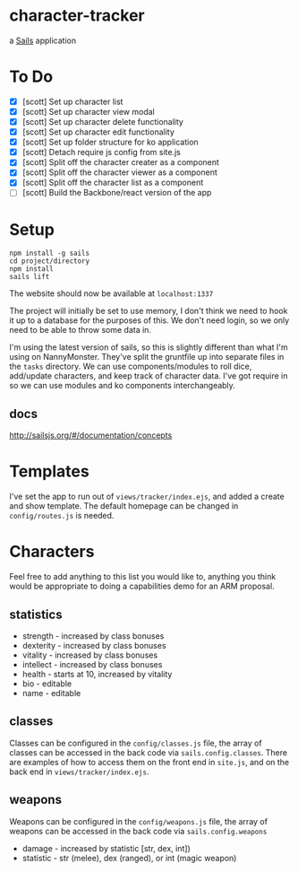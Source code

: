 # character-tracker

a [Sails](http://sailsjs.org) application

# To Do

 - [x] [scott] Set up character list
 - [x] [scott] Set up character view modal
 - [x] [scott] Set up character delete functionality
 - [x] [scott] Set up character edit functionality
 - [x] [scott] Set up folder structure for ko application
 - [x] [scott] Detach require js config from site.js
 - [x] [scott] Split off the character creater as a component
 - [x] [scott] Split off the character viewer as a component
 - [x] [scott] Split off the character list as a component
 - [ ] [scott] Build the Backbone/react version of the app

# Setup

	npm install -g sails
	cd project/directory
	npm install
	sails lift

The website should now be available at `localhost:1337`

The project will initially be set to use memory, I don't think we need to hook it up to a database for the purposes of this. We don't need login, so we only need to be able to throw some data in.

I'm using the latest version of sails, so this is slightly different than what I'm using on NannyMonster. They've split the gruntfile up into separate files in the `tasks` directory. We can use components/modules to roll dice, add/update characters, and keep track of character data. I've got require in so we can use modules and ko components interchangeably.

## docs

http://sailsjs.org/#/documentation/concepts

# Templates

I've set the app to run out of `views/tracker/index.ejs`, and added a create and show template. The default homepage can be changed in `config/routes.js` is needed.

# Characters

Feel free to add anything to this list you would like to, anything you think would be appropriate to doing a capabilities demo for an ARM proposal.

## statistics 

* strength - increased by class bonuses
* dexterity - increased by class bonuses
* vitality - increased by class bonuses
* intellect - increased by class bonuses
* health - starts at 10, increased by vitality
* bio - editable
* name - editable

## classes

Classes can be configured in the `config/classes.js` file, the array of classes can be accessed in the back code via `sails.config.classes`. There are examples of how to access them on the front end in `site.js`, and on the back end in `views/tracker/index.ejs`.

## weapons

Weapons can be configured in the `config/weapons.js` file, the array of weapons can be accessed in the back code via `sails.config.weapons`

* damage - increased by statistic [str, dex, int])
* statistic - str (melee), dex (ranged), or int (magic weapon)
